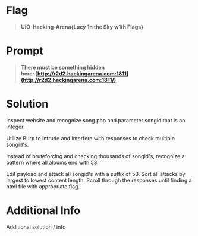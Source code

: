 # Flag

> **UiO-Hacking-Arena{Lucy 1n the Sky w1th Flags}**

# Prompt

> **There must be something hidden here: [http://r2d2.hackingarena.com:1811](http://r2d2.hackingarena.com:1811/)**

# Solution

Inspect website and recognize song.php and parameter songid that is an integer.

Utilize Burp to intrude and interfere with responses to check multiple songid's.

Instead of bruteforcing and checking thousands of songid's, recognize a pattern where all albums end with 53. 

Edit payload and attack all songid's with a suffix of 53. Sort all attacks by largest to lowest content length. Scroll through the responses until finding a html file with appropriate flag.

# Additional Info

Additional solution / info